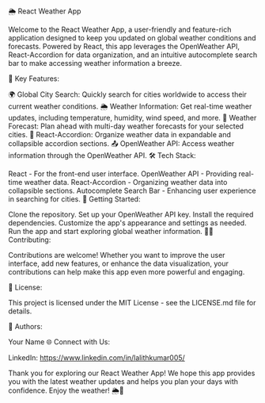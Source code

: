 🌦️ React Weather App

Welcome to the React Weather App, a user-friendly and feature-rich application designed to keep you updated on global weather conditions and forecasts. Powered by React, this app leverages the OpenWeather API, React-Accordion for data organization, and an intuitive autocomplete search bar to make accessing weather information a breeze.

🚀 Key Features:

🌍 Global City Search: Quickly search for cities worldwide to access their current weather conditions.
🌦️ Weather Information: Get real-time weather updates, including temperature, humidity, wind speed, and more.
📅 Weather Forecast: Plan ahead with multi-day weather forecasts for your selected cities.
📜 React-Accordion: Organize weather data in expandable and collapsible accordion sections.
📤 OpenWeather API: Access weather information through the OpenWeather API.
🛠 Tech Stack:

React - For the front-end user interface.
OpenWeather API - Providing real-time weather data.
React-Accordion - Organizing weather data into collapsible sections.
Autocomplete Search Bar - Enhancing user experience in searching for cities.
🔗 Getting Started:

Clone the repository.
Set up your OpenWeather API key.
Install the required dependencies.
Customize the app's appearance and settings as needed.
Run the app and start exploring global weather information.
👩‍💻 Contributing:

Contributions are welcome! Whether you want to improve the user interface, add new features, or enhance the data visualization, your contributions can help make this app even more powerful and engaging.

📝 License:

This project is licensed under the MIT License - see the LICENSE.md file for details.

👥 Authors:

Your Name
🌐 Connect with Us:

LinkedIn: https://www.linkedin.com/in/lalithkumar005/

Thank you for exploring our React Weather App! We hope this app provides you with the latest weather updates and helps you plan your days with confidence. Enjoy the weather! 🌦️🚀





